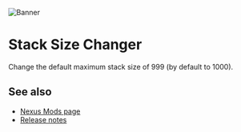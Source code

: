 ![Banner](../Banner.png)

# Stack Size Changer
Change the default maximum stack size of 999 (by default to 1000). 

## See also
* [Nexus Mods page](https://www.nexusmods.com/stardewvalley/mods/11866)
* [Release notes](release-notes.md)
